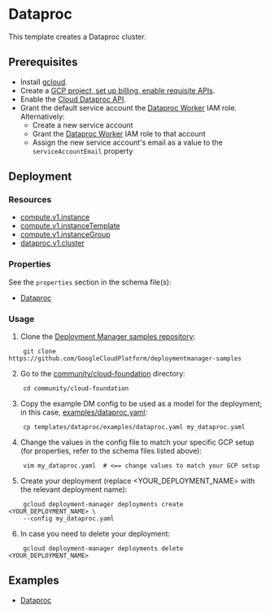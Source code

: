 # Dataproc

This template creates a Dataproc cluster.

## Prerequisites

- Install [gcloud](https://cloud.google.com/sdk).
- Create a [GCP project, set up billing, enable requisite APIs](../project/README.md).
- Enable the [Cloud Dataproc API](https://cloud.google.com/dataproc/docs/reference/rest/).
- Grant the default service account the [Dataproc Worker](`roles/dataproc.worker`) IAM role.\
  Alternatively:
    - Create a new service account
    - Grant the [Dataproc Worker](`roles/dataproc.worker`) IAM role to that account
    - Assign the new service account's email as a value to the `serviceAccountEmail` property

## Deployment

### Resources

- [compute.v1.instance](https://cloud.google.com/compute/docs/reference/rest/v1/instances)
- [compute.v1.instanceTemplate](https://cloud.google.com/compute/docs/reference/latest/instanceTemplates)
- [compute.v1.instanceGroup](https://cloud.google.com/compute/docs/reference/latest/instanceGroups)
- [dataproc.v1.cluster](https://cloud.google.com/dataproc/docs/reference/rest/v1/projects.regions.clusters)

### Properties

See the `properties` section in the schema file(s):
- [Dataproc](dataproc.py.schema)

### Usage

1. Clone the [Deployment Manager samples repository](https://github.com/GoogleCloudPlatform/deploymentmanager-samples):

```shell
    git clone https://github.com/GoogleCloudPlatform/deploymentmanager-samples
```

2. Go to the [community/cloud-foundation](../../) directory:

```shell
    cd community/cloud-foundation
```

3. Copy the example DM config to be used as a model for the deployment; in this case, [examples/dataproc.yaml](examples/dataproc.yaml):

```shell
    cp templates/dataproc/examples/dataproc.yaml my_dataproc.yaml
```

4. Change the values in the config file to match your specific GCP setup (for properties, refer to the schema files listed above):

```shell
    vim my_dataproc.yaml  # <== change values to match your GCP setup
```

5. Create your deployment (replace <YOUR_DEPLOYMENT_NAME> with the relevant deployment name):

```shell
    gcloud deployment-manager deployments create <YOUR_DEPLOYMENT_NAME> \
    --config my_dataproc.yaml
```

6. In case you need to delete your deployment:

```shell
    gcloud deployment-manager deployments delete <YOUR_DEPLOYMENT_NAME>
```

## Examples

- [Dataproc](examples/dataproc.yaml)
